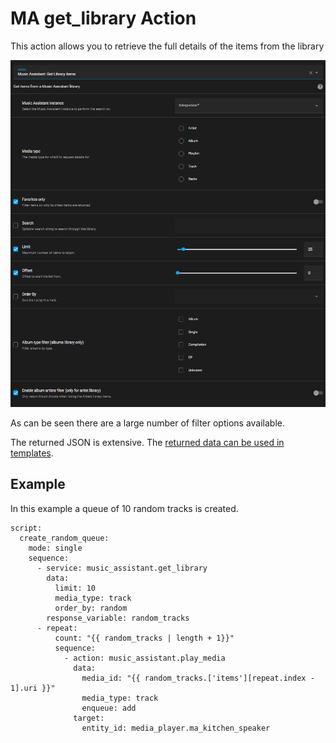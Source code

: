 # MA get_library Action

This action allows you to retrieve the full details of the items from the library

![image](../assets/screenshots/service-call/get_library.png)

As can be seen there are a large number of filter options available.

The returned JSON is extensive. The [returned data can be used in templates](https://www.home-assistant.io/docs/scripts/perform-actions#use-templates-to-handle-response-data).

## Example

In this example a queue of 10 random tracks is created.

```
script:
  create_random_queue:
    mode: single
    sequence:
      - service: music_assistant.get_library
        data:
          limit: 10
          media_type: track
          order_by: random
        response_variable: random_tracks
      - repeat:
          count: "{{ random_tracks | length + 1}}"
          sequence:
            - action: music_assistant.play_media
              data:
                media_id: "{{ random_tracks.['items'][repeat.index - 1].uri }}"
                media_type: track
                enqueue: add
              target:
                entity_id: media_player.ma_kitchen_speaker
```
